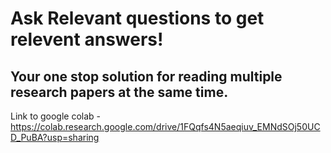 # Ask Relevant questions to get relevent answers!

## Your one stop solution for reading multiple research papers at the same time. 

Link to google colab - https://colab.research.google.com/drive/1FQqfs4N5aeqiuv_EMNdSOj50UCD_PuBA?usp=sharing
